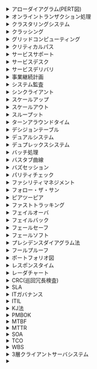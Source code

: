 <details><summary>アローダイアグラム(PERT図)</summary>

- 作業の流れとそこに要する日数とを図に表したもの。
</details>

<details><summary>オンライントランザクション処理</summary>

- 要求に対して即座に処理を行うこと。
- 株の購入やチケット販売などがそれにあたる
</details>

<details><summary>クラスタリングシステム</summary>

- 複数のコンピュータをネットワーク上で結合させることで一つのシステムとして構築する技術。
<ul>
<li>
<details><summary>負荷分散クラスタ</summary>

- 複数のコンピュータに処理を分散させることで1台あたりの負荷を低く抑える。
</details>
</li>
<li>
<details><summary>HAクラスタ</summary>

- High Availability(高可用性)の略。稼働中のコンピュータに障害が発生した場合に待機していた別のコンピュータが処理を引き継ぐ。
</details>
</li>
<li>
<details><summary>HPCクラスタ</summary>

- High Performance Compuingの略
- 膨大な計算量を要するような処理を分割し、複数のコンピュータが並行して処理にあたること。
</details>
</li>
</ul>
</details>

<details><summary>クラッシング</summary>

- 資源を追加投入してコストの増大を最小限に抑えながらスケジュールの所要期間を短縮する方法。
- 1人追加して作業完了に必要な日数を短縮する...など
</details>

<details><summary>グリッドコンピューティング</summary>

- 小型のパソコンから大型のパソコンに至まで、インターネット上の複数のプロセッサに処理を分割して大規模処理を行う方式。
</details>

<details><summary>クリティカルパス</summary>

- アローダイアグラムにて、その経路のどの作業が遅れても、全体の作業スケージュールを狂わせる結果となるもの。
</details>

<details><summary>サービスサポート</summary>

- ITサービスの日々の運用に関する作業。
</details>

<details><summary>サービスデスク</summary>

- サービスサポートをどこにおくかを決定したもの
  <details><summary>ローカル・サービスデスク</summary>

  - ユーザーの拠点内、もしくは物理的に近いところに設置されたもの
  </details>
  <details><summary>中央サービスデスク</summary>

  - 1箇所に窓口を集約させたサービスデスク
  </details>
  <details><summary>バーチャルサービスデスク</summary>

  - インターネットを利用することで、擬似的に1箇所に対応していう量に見せるサービスデスク。
  </details>
</details>

<details><summary>サービスデリバリ</summary>

- 長期的な視点でITサービスの計画と改善を図る。
</details>

<details><summary>事業継続計画</summary>

- 地震などの災害が起きても中断させない・中断してもすぐ復旧できるための方針・体制・手順を示した計画のこと
- 復旧のための3種
<ul>
  <li>
  <details><summary>目標復旧レベル</summary>

  - RLO(Recovery Level Objective)
  - 復旧目標とする業務範囲と処理能力などを定める。
  </details>
  </li>
  <li>
  <details><summary>目標復旧時間</summary>

  - RLO(Recovery Level Objective)
  - 復旧目標とする業務範囲と処理能力などを定める。
  </details>
  </li>
  <li>
  <details><summary>目標復旧時点</summary>

  - RPO(Recovery Point Objective)
  - どの時点までのデータを復旧するかを定める。
  </details>
  </li>
</ul>
</details>

<details><summary>システム監査</summary>

- ITシステムを適切に管理・運用しているかをチェックする外部機関
<ul>
  <li>
  <details><summary>可監査性</summary>

  - 処理の正当性や内部統制を効果的に監査またはレビューできるようにシステムが設計・運用されていることを示す。
  </details>
  </li>

  <li>
  <details><summary>監査証跡</summary>

  - システムにおける事象発生から最終結果に至るまでの一連の流れを時系列に沿った形で追跡できる仕組みや記録のこと
  </details>
  </li>

  <li>
  <details><summary>フォローアップ</summary>

  - システム監査人が行う改善指導のこと。
  - 監査の結果に基づいて適切な措置が講じられるように指導を行い、改善実施状況を確認する。
  </details>
  </li>
</ul>
</details>

<details><summary>シンクライアント</summary>

- thin client
- クライアントサーバーシステムの中で、サーバ側への依存度を高くしたもの
- クライアントは入力・表示部分のみ担当する
</details>

<details><summary>スケールアップ</summary>

- サーバ自身の性能をより高いものにする。
</details>

<details><summary>スケールアウト</summary>

- システムを構成するサーバ台数を増やす。
</details>

<details><summary>スループット</summary>

- 単位時間あたりに処理できる仕事量のこと。
</details>

<details><summary>ターンアラウンドタイム</summary>

- コンピュータに処理を依頼し始めてから応答が返されるまでの時間。
- PCの処理だけではなく、操作から出力すべてがお話までの時間で、レスポンスタイムも包括している。
</details>

<details><summary>デシジョンテーブル</summary>

- 決定表。p.838を参照。
- 想定される事象に対して条件を満たす場合はY、そうじゃない場合はNが入る。
- 取りうる行動として、その行動をとる場合はX、取らない場合は-が入る。
</details>

<details><summary>デュアルシステム</summary>

- 2組のシステムを使ってデータの信頼性を高める。
- 異常が発生した場合も片方のコンピュータが処理を進める。
</details>

<details><summary>デュプレックスシステム</summary>

- 片方が正常運転している場合は片方を待機状態にしておく。
</details>

<details><summary>バッチ処理</summary>

- 一定期間ごとに処理をまとめて実行する。
</details>

<details><summary>バスタブ曲線</summary>

- 故障の発生頻度と時間の相関図
</details>


<details><summary>バズセッション</summary>

- 30,40人規模を少人数のグループに分け、それぞれのグループごとに結論を出すようにする。
</details>


<details><summary>パリティチェック</summary>

- 送信するビット列に対して検査用のビットを付加することでデータの誤りを検出する。
- ビット列の中の1の数が奇数か偶数かで先頭のビット(パリティビット)を0か1に設定し、検査用とする。

<ul>
<li>

<details><summary>水平垂直パリティ</summary>

- ABCDEという文字列があった場合、全体をブロックとみなしてその垂直方向と水平方向とでパリティが分けられる。
- 2つのパリティを組み合わせて使うのが水平垂直パリティ。
</details>

</li>
</ul>
</details>


<details><summary>ファシリティマネジメント</summary>

- 設備・施設に関して適切に管理・改善する取り組みのこと。
</details>

<details><summary>フォロー・ザ・サン</summary>

- 時差のある複数の地域に拠点を設けて24時間対応できるようにしたもの。
</details>

<details><summary>ピアツーピア</summary>

- ネットワーク上で協調動作しうるコンピュータ同士が対応な関係でやり取りするもの。
- サーバーなど一元的に管理する存在は必要としない
- bluetoothやairdropなどがそれにあたる。
</details>

<details><summary>ファストトラッキング</summary>

- 通常は順番に実施されるアクティビティやフェーズを並行して遂行するスケジュール短縮技法。
</details>

<details><summary>フェイルオーバ</summary>

- 稼働中から待機系に切り替わること
</details>

<details><summary>フェイルバック</summary>

- 故障していたコンピュータが復旧し、元に戻す切り替え処理のこと
</details>

<details><summary>フェールセーフ</summary>

- 故障する際に安全性を確保して壊れるようにする方法
</details>

<details><summary>フェールソフト</summary>

- 故障が発生した際に、一部の機能の切り離しだけで動作の継続を図る
</details>

<details><summary>プレシデンスダイアグラム法</summary>

- p.808参照
- ここのアクティビティを四角で囲み、矢印で繋ぐ
</details>

<details><summary>フールプルーフ</summary>

- 誤動作しないように工夫する。
- トースターは扉を閉めないと起動できないようにするとか、蓋が空いた状態で洗濯機が回らないようにするとか。
</details>

<details><summary>ポートフォリオ図</summary>

- 個々のグループがその位置にどんな大きさで分布しているかを見ることができる。
</details>

<details><summary>レスポンスタイム</summary>

- コンピュータに処理を依頼し終えてから何か応答が返されるまでの時間
</details>

<details><summary>レーダチャート</summary>

- 蜘蛛の巣のような形をしたグラフ。
</details>

<details><summary>CRC(巡回冗長検査)</summary>

- ビット列を特定式(生成多項式)で割り、その余りをチェック用のデータとして付与する方法。
</details>

<details><summary>SLA</summary>

- Service Level Agreementの略。
- サービスの提供者と利用者との間で、どのような内容のサービスをどういった品質で提供するかを決めて明文化したもの。
</details>

<details><summary>ITガバナンス</summary>

- ITシステムを適切に管理・運用するための体制や方法
- システム監査はそれが適切に行われているかをチェックする。
</details>

<details><summary>ITIL</summary>

- Information Technology Infrastructure Library
- ITサービスを提供するにあたっての管理・運用規則に関するベストプラクティス
</details>

<details><summary>KJ法</summary>

- 考案者のイニシャル(川喜田 二郎)をとったもの
- 話し合った結果を取りまとめ分析する手法で、収集した情報をカード化して、それらをグループ化することで問題点を浮かび上がらせる方法
</details>

<details><summary>PMBOK</summary>

- Project Management Body of Knowledgeの略。
- プロジェクトマネジメントの技法を体系的にまとめたもの。
</details>

<details><summary>MTBF</summary>

- Mean Time Between Failureの略。
- 故障と故障の間隔を表す。
- 故障していない時間の総数/端末数
</details>

<details><summary>MTTR</summary>

- Mean Time To Repair
- 平均修理時間のこと。
</details>

<details><summary>SOA</summary>

- Service Oriented Architecture
- サービス指向アーキテクチャの略。1つのサービスに機能を集約するのではなく、機能ごとにサービスを分割する構造。
</details>

<details><summary>TCO</summary>

- Total Cost of Ownershipの略。
- システムに必要になるコストの管理。
</details>

<details><summary>WBS</summary>

- Work Breakdown Structure
- プロジェクトに必要な作業や成果物を階層化した図で表すもの。
</details>

<details><summary>3層クライアントサーバシステム</summary>

- クライアントサーバシステムの機能をプレゼンテーション層・ファンクション層・データ層の3つに分けて構成するシステム
</details>

<details><summary></summary>

</details>
